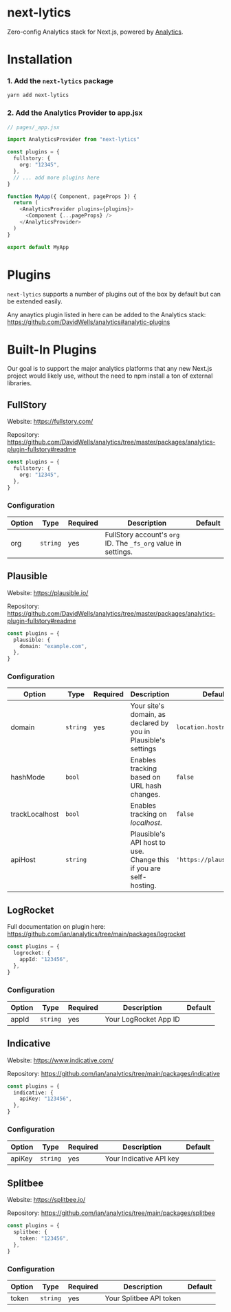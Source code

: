 # next-lytics

Zero-config Analytics stack for Next.js, powered by [Analytics](https://github.com/DavidWells/analytics).

# Installation

### 1. Add the `next-lytics` package

```sh
yarn add next-lytics
```

### 2. Add the Analytics Provider to app.jsx

```ts
// pages/_app.jsx

import AnalyticsProvider from "next-lytics"

const plugins = {
  fullstory: {
    org: "12345",
  },
  // ... add more plugins here
}

function MyApp({ Component, pageProps }) {
  return (
    <AnalyticsProvider plugins={plugins}>
      <Component {...pageProps} />
    </AnalyticsProvider>
  )
}

export default MyApp
```

# Plugins

`next-lytics` supports a number of plugins out of the box by default but can be extended easily.

Any anaytics plugin listed in here can be added to the Analytics stack: https://github.com/DavidWells/analytics#analytic-plugins

<!-- # Adding a Custom Plugin

Just install the plugin and add it to your plugins config:

```sh
yarn add analytics-custom-plugin
```

```ts
import CustomPlugin from "analytics-custom-plugin"

const plugins = {
  CustomPlugin: {
    id: "xyz",
    // ... config
  },
}
``` -->

# Built-In Plugins

Our goal is to support the major analytics platforms that any new Next.js project would likely use, without the need to npm install a ton of external libraries.

<!-- ## Amplitude

Full documentation on plugin here: https://github.com/DavidWells/analytics/tree/master/packages/analytics-plugin-amplitude

```ts
const plugins = {
  amplitude: {
    apiKey: "token",
  },
}
```

| Option                              | description               |
| :---------------------------------- | :------------------------ |
| `apiKey` <br/>**required** - string | Amplitude project API key |
| `options` <br/> - object            | Amplitude SDK options     | -->

<!-- ## Google Analytics

Full documentation on plugin here: https://github.com/DavidWells/analytics/tree/master/packages/analytics-plugin-google-analytics

```ts
const plugins = {
  googleTagManager: {
    trackingId: "UA-1234567",
  },
}
```

### Configuration

| Option                                                 | description                                                                                                                                                                              |
| :----------------------------------------------------- | :--------------------------------------------------------------------------------------------------------------------------------------------------------------------------------------- |
| `trackingId` <br/>**required** - string                | Google Analytics site tracking Id                                                                                                                                                        |
| `debug` <br/>_optional_ - boolean                      | Enable Google Analytics debug mode                                                                                                                                                       |
| `anonymizeIp` <br/>_optional_ - boolean                | Enable [Anonymizing IP addresses](https://bit.ly/3c660Rd) sent to Google Analytics. [See details below](#anonymize-visitor-ips)                                                          |
| `customDimensions` <br/>_optional_ - object            | Map [Custom dimensions](https://bit.ly/3c5de88) to send extra information to Google Analytics. [See details below](#using-ga-custom-dimensions)                                          |
| `resetCustomDimensionsOnPage` <br/>_optional_ - object | Reset custom dimensions by key on analytics.page() calls. Useful for single page apps.                                                                                                   |
| `setCustomDimensionsToPage` <br/>_optional_ - boolean  | Mapped dimensions will be set to the page & sent as properties of all subsequent events on that page. If false, analytics will only pass custom dimensions as part of individual events  |
| `instanceName` <br/>_optional_ - string                | Custom tracker name for google analytics. Use this if you need multiple googleAnalytics scripts loaded                                                                                   |
| `customScriptSrc` <br/>_optional_ - string             | Custom URL for google analytics script, if proxying calls                                                                                                                                |
| `cookieConfig` <br/>_optional_ - object                | Additional cookie properties for configuring the [ga cookie](https://developers.google.com/analytics/devguides/collection/analyticsjs/cookies-user-id#configuring_cookie_field_settings) |
| `tasks` <br/>_optional_ - object                       | [Set custom google analytic tasks](https://developers.google.com/analytics/devguides/collection/analyticsjs/tasks)                                                                       | -->

<!-- ## Google Tag Manager

Full documentation on plugin here: https://github.com/DavidWells/analytics/tree/master/packages/analytics-plugin-google-tag-manager

```ts
const plugins = {
  googleTagManager: {
    containerId: "GTM-123xyz",
  },
}
```

### Configuration

| Option                                     | description                                                    |
| :----------------------------------------- | :------------------------------------------------------------- |
| `containerId` <br/>**required** - string   | The Container ID uniquely identifies the GTM Container.        |
| `dataLayerName` <br/>_optional_ - string   | The optional name for dataLayer-object. Defaults to dataLayer. |
| `customScriptSrc` <br/>_optional_ - string | Load Google Tag Manager script from a custom source            |
| `preview` <br/>_optional_ - string         | The preview-mode environment                                   |
| `auth` <br/>_optional_ - string            | The preview-mode authentication credentials                    | -->

## FullStory

Website: https://fullstory.com/

Repository: https://github.com/DavidWells/analytics/tree/master/packages/analytics-plugin-fullstory#readme

```ts
const plugins = {
  fullstory: {
    org: "12345",
  },
}
```

### Configuration

| Option | Type     | Required | Description                                                    | Default |
| ------ | -------- | -------- | -------------------------------------------------------------- | ------- |
| org    | `string` | yes      | FullStory account's `org` ID. The `_fs_org` value in settings. |         |

## Plausible

Website: https://plausible.io/

Repository: https://github.com/DavidWells/analytics/tree/master/packages/analytics-plugin-fullstory#readme

```ts
const plugins = {
  plausible: {
    domain: "example.com",
  },
}
```

### Configuration

| Option         | Type     | Required | Description                                                       | Default                  |
| -------------- | -------- | -------- | ----------------------------------------------------------------- | ------------------------ |
| domain         | `string` | yes      | Your site's domain, as declared by you in Plausible's settings    | `location.hostname`      |
| hashMode       | `bool`   |          | Enables tracking based on URL hash changes.                       | `false`                  |
| trackLocalhost | `bool`   |          | Enables tracking on _localhost_.                                  | `false`                  |
| apiHost        | `string` |          | Plausible's API host to use. Change this if you are self-hosting. | `'https://plausible.io'` |

## LogRocket

Full documentation on plugin here: https://github.com/ian/analytics/tree/main/packages/logrocket

```ts
const plugins = {
  logrocket: {
    appId: "123456",
  },
}
```

### Configuration

| Option | Type     | Required | Description           | Default |
| ------ | -------- | -------- | --------------------- | ------- |
| appId  | `string` | yes      | Your LogRocket App ID |

## Indicative

Website: https://www.indicative.com/

Repository: https://github.com/ian/analytics/tree/main/packages/indicative

```ts
const plugins = {
  indicative: {
    apiKey: "123456",
  },
}
```

### Configuration

| Option | Type     | Required | Description             | Default |
| ------ | -------- | -------- | ----------------------- | ------- |
| apiKey | `string` | yes      | Your Indicative API key |

## Splitbee

Website: https://splitbee.io/

Repository: https://github.com/ian/analytics/tree/main/packages/splitbee

```ts
const plugins = {
  splitbee: {
    token: "123456",
  },
}
```

### Configuration

| Option | Type     | Required | Description             | Default |
| ------ | -------- | -------- | ----------------------- | ------- |
| token  | `string` | yes      | Your Splitbee API token |
